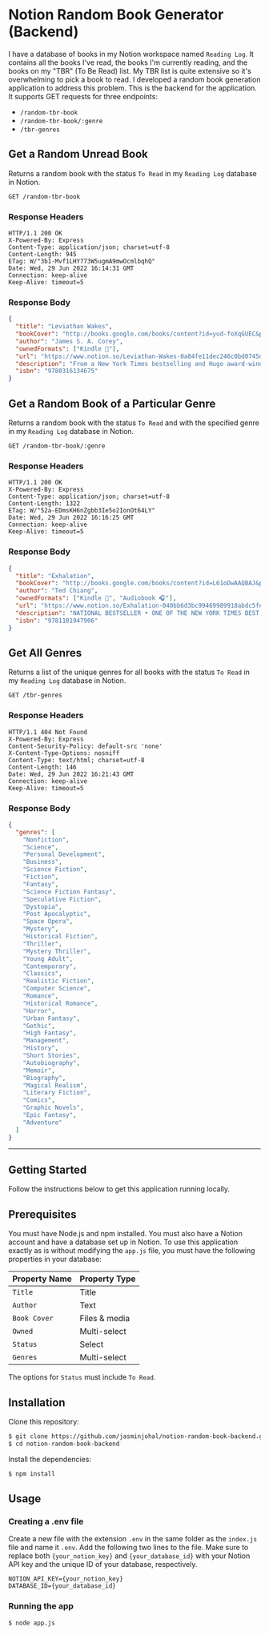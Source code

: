# Notion Random Book Generator (Backend)

I have a database of books in my Notion workspace named `Reading Log`. It contains all the books I've read, the books I'm currently reading, and the books on my "TBR" (To Be Read) list. My TBR list is quite extensive so it's overwhelming to pick a book to read. I developed a random book generation application to address this problem. This is the backend for the application. It supports GET requests for three endpoints:

- `/random-tbr-book`
- `/random-tbr-book/:genre`
- `/tbr-genres`

## Get a Random Unread Book

Returns a random book with the status `To Read` in my `Reading Log` database in Notion.

```
GET /random-tbr-book
```

### Response Headers

```
HTTP/1.1 200 OK
X-Powered-By: Express
Content-Type: application/json; charset=utf-8
Content-Length: 945
ETag: W/"3b1-Mvf1LHY773W5ugmA9mwOcmlbqhQ"
Date: Wed, 29 Jun 2022 16:14:31 GMT
Connection: keep-alive
Keep-Alive: timeout=5
```

### Response Body

```json
{
  "title": "Leviathan Wakes",
  "bookCover": "http://books.google.com/books/content?id=yud-foXqGUEC&printsec=frontcover&img=1&zoom=1&edge=curl&source=gbs_api",
  "author": "James S. A. Corey",
  "ownedFormats": ["Kindle 📘"],
  "url": "https://www.notion.so/Leviathan-Wakes-0a84fe11dec246c0bd0745d6c713f560",
  "description": "From a New York Times bestselling and Hugo award-winning author comes a modern masterwork of science fiction, introducing a captain, his crew, and a detective as they unravel a horrifying solar system wide conspiracy that begins with a single missing girl. Now a Prime Original series. Humanity has colonized the solar system—Mars, the Moon, the Asteroid Belt and beyond—but the stars are still out of our reach. Jim Holden is XO of an ice miner making runs from the rings of Saturn to the mining stations of the Belt. When he and his crew stumble upon a derelict ship, the Scopuli, they find themselves in possession of a secret they never wanted. A secret that someone is willing to kill for—and kill on a scale unfathomable to Jim and his crew. War is brewing in the system unless he can find out who left the ship and why. Detective Miller is looking for a girl. One girl in a system of billions, but her parents have money and money talks. When the trail leads him to the Scopuli and rebel sympathizer Holden, he realizes that this girl may be the key to everything. Holden and Miller must thread the needle between the Earth government, the Outer Planet revolutionaries, and secretive corporations—and the odds are against them. But out in the Belt, the rules are different, and one small ship can change the fate of the universe. \"Interplanetary adventure the way it ought to be written.\" —George R. R. Martin The Expanse Leviathan Wakes Caliban's War Abaddon's Gate Cibola Burn Nemesis Games Babylon's Ashes Persepolis Rising Tiamat's Wrath ​Leviathan Falls Memory's Legion The Expanse Short Fiction Drive The Butcher of Anderson Station Gods of Risk The Churn The Vital Abyss Strange Dogs Auberon The Sins of Our Fathers",
  "isbn": "9780316134675"
}
```

## Get a Random Book of a Particular Genre

Returns a random book with the status `To Read` and with the specified genre in my `Reading Log` database in Notion.

```
GET /random-tbr-book/:genre
```

### Response Headers

```
HTTP/1.1 200 OK
X-Powered-By: Express
Content-Type: application/json; charset=utf-8
Content-Length: 1322
ETag: W/"52a-EDmsKH6nZgbb3Ie5o2IonOt64LY"
Date: Wed, 29 Jun 2022 16:16:25 GMT
Connection: keep-alive
Keep-Alive: timeout=5
```

### Response Body

```json
{
  "title": "Exhalation",
  "bookCover": "http://books.google.com/books/content?id=L61oDwAAQBAJ&printsec=frontcover&img=1&zoom=1&edge=curl&source=gbs_api",
  "author": "Ted Chiang",
  "ownedFormats": ["Kindle 📘", "Audiobook 🎧"],
  "url": "https://www.notion.so/Exhalation-040bb6d3bc99469989918abdc5fef52a",
  "description": "NATIONAL BESTSELLER • ONE OF THE NEW YORK TIMES BEST BOOKS OF THE YEAR • Nine stunningly original, provocative, and poignant stories—two published for the very first time—all from the mind of the incomparable author of Stories of Your Life and Others Tackling some of humanity’s oldest questions along with new quandaries only he could imagine, these stories will change the way you think, feel, and see the world. They are Ted Chiang at his best: profound, sympathetic, revelatory. Ted Chiang tackles some of humanity’s oldest questions along with new quandaries only he could imagine. In “The Merchant and the Alchemist’s Gate,” a portal through time forces a fabric seller in ancient Baghdad to grapple with past mistakes and second chances. In “Exhalation,” an alien scientist makes a shocking discovery with ramifications that are literally universal. In “Anxiety Is the Dizziness of Freedom,” the ability to glimpse into alternate universes necessitates a radically new examination of the concepts of choice and free will.",
  "isbn": "9781101947906"
}
```

## Get All Genres

Returns a list of the unique genres for all books with the status `To Read` in my `Reading Log` database in Notion.

```
GET /tbr-genres
```

### Response Headers

```
HTTP/1.1 404 Not Found
X-Powered-By: Express
Content-Security-Policy: default-src 'none'
X-Content-Type-Options: nosniff
Content-Type: text/html; charset=utf-8
Content-Length: 146
Date: Wed, 29 Jun 2022 16:21:43 GMT
Connection: keep-alive
Keep-Alive: timeout=5
```

### Response Body

```json
{
  "genres": [
    "Nonfiction",
    "Science",
    "Personal Development",
    "Business",
    "Science Fiction",
    "Fiction",
    "Fantasy",
    "Science Fiction Fantasy",
    "Speculative Fiction",
    "Dystopia",
    "Post Apocalyptic",
    "Space Opera",
    "Mystery",
    "Historical Fiction",
    "Thriller",
    "Mystery Thriller",
    "Young Adult",
    "Contemporary",
    "Classics",
    "Realistic Fiction",
    "Computer Science",
    "Romance",
    "Historical Romance",
    "Horror",
    "Urban Fantasy",
    "Gothic",
    "High Fantasy",
    "Management",
    "History",
    "Short Stories",
    "Autobiography",
    "Memoir",
    "Biography",
    "Magical Realism",
    "Literary Fiction",
    "Comics",
    "Graphic Novels",
    "Epic Fantasy",
    "Adventure"
  ]
}
```

---

## Getting Started

Follow the instructions below to get this application running locally.

## Prerequisites

You must have Node.js and npm installed. You must also have a Notion account and have a database set up in Notion. To use this application exactly as is without modifying the `app.js` file, you must have the following properties in your database:

| Property Name | Property Type |
| ------------- | ------------- |
| `Title`       | Title         |
| `Author`      | Text          |
| `Book Cover`  | Files & media |
| `Owned`       | Multi-select  |
| `Status`      | Select        |
| `Genres`      | Multi-select  |

The options for `Status` must include `To Read`.

## Installation

Clone this repository:

```sh
$ git clone https://github.com/jasminjohal/notion-random-book-backend.git
$ cd notion-random-book-backend
```

Install the dependencies:

```sh
$ npm install
```

## Usage

### Creating a .env file

Create a new file with the extension `.env` in the same folder as the `index.js` file and name it `.env`.
Add the following two lines to the file. Make sure to replace both `{your_notion_key}` and `{your_database_id}` with your Notion API key and the unique ID of your database, respectively.

```
NOTION_API_KEY={your_notion_key}
DATABASE_ID={your_database_id}
```

### Running the app

```sh
$ node app.js
```
